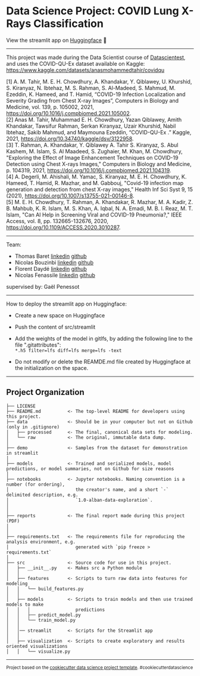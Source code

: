 Data Science Project: COVID Lung X-Rays Classification
==============================

View the streamlit app on [Huggingface](https://huggingface.co/spaces/fdayde/streamlit-dl-radio) 🤗

------------
This project was made during the Data Scientist course of [Datascientest](https://datascientest.com/), and uses the COVID-QU-Ex dataset available on Kaggle: https://www.kaggle.com/datasets/anasmohammedtahir/covidqu


[1] A. M. Tahir, M. E. H. Chowdhury, A. Khandakar, Y. Qiblawey, U. Khurshid, S. Kiranyaz, N. Ibtehaz, M. S. Rahman, S. Al-Madeed, S. Mahmud, M. Ezeddin, K. Hameed, and T. Hamid, “COVID-19 Infection Localization and Severity Grading from Chest X-ray Images”, Computers in Biology and Medicine, vol. 139, p. 105002, 2021, https://doi.org/10.1016/j.compbiomed.2021.105002.  
[2] Anas M. Tahir, Muhammad E. H. Chowdhury, Yazan Qiblawey, Amith Khandakar, Tawsifur Rahman, Serkan Kiranyaz, Uzair Khurshid, Nabil Ibtehaz, Sakib Mahmud, and Maymouna Ezeddin, “COVID-QU-Ex .” Kaggle, 2021, https://doi.org/10.34740/kaggle/dsv/3122958.  
[3] T. Rahman, A. Khandakar, Y. Qiblawey A. Tahir S. Kiranyaz, S. Abul Kashem, M. Islam, S. Al Maadeed, S. Zughaier, M. Khan, M. Chowdhury, "Exploring the Effect of Image Enhancement Techniques on COVID-19 Detection using Chest X-rays Images," Computers in Biology and Medicine, p. 104319, 2021, https://doi.org/10.1016/j.compbiomed.2021.104319.  
[4] A. Degerli, M. Ahishali, M. Yamac, S. Kiranyaz, M. E. H. Chowdhury, K. Hameed, T. Hamid, R. Mazhar, and M. Gabbouj, "Covid-19 infection map generation and detection from chest X-ray images," Health Inf Sci Syst 9, 15 (2021), https://doi.org/10.1007/s13755-021-00146-8.  
[5] M. E. H. Chowdhury, T. Rahman, A. Khandakar, R. Mazhar, M. A. Kadir, Z. B. Mahbub, K. R. Islam, M. S. Khan, A. Iqbal, N. A. Emadi, M. B. I. Reaz, M. T. Islam, "Can AI Help in Screening Viral and COVID-19 Pneumonia?," IEEE Access, vol. 8, pp. 132665-132676, 2020, https://doi.org/10.1109/ACCESS.2020.3010287.

------------
Team: 
- Thomas Baret [linkedin](https://linkedin.com/in/thomas-baret-080050107) [github](https://github.com/tom-b974)
- Nicolas Bouzinbi [linkedin](https://linkedin.com/in/nicolas-bouzinbi-7916481b4) [github](https://github.com/NicolasBouzinbi)
- Florent Daydé [linkedin](https://linkedin.com/in/florent-daydé-16431469) [github](https://github.com/fdayde)
- Nicolas Fenassile [linkedin](https://linkedin.com/in/nicolasfenassile) [github](https://github.com/NicoFena)

supervised by: Gaël Penessot

------------
How to deploy the streamlit app on Huggingface: 

- Create a new space on Huggingface
- Push the content of src/streamlit
- Add the weights of the model in gitlfs, by adding the following line to the file ".gitattributes":  
```*.h5 filter=lfs diff=lfs merge=lfs -text```

- Do not modify or delete the REAMDE.md file created by Huggingface at the initialization on the space.

------------
Project Organization
------------

    ├── LICENSE
    ├── README.md          <- The top-level README for developers using this project.
    ├── data               <- Should be in your computer but not on Github (only in .gitignore)
    │   ├── processed      <- The final, canonical data sets for modeling.
    │   └── raw            <- The original, immutable data dump.
    │
    ├── demo               <- Samples from the dataset for demonstration in streamlit
    │
    ├── models             <- Trained and serialized models, model predictions, or model summaries, not on Github for size reasons
    │
    ├── notebooks          <- Jupyter notebooks. Naming convention is a number (for ordering),
    │                         the creator's name, and a short `-` delimited description, e.g.
    │                         `1.0-alban-data-exploration`.
    │
    │
    ├── reports            <- The final report made during this project (PDF)
    │
    │
    ├── requirements.txt   <- The requirements file for reproducing the analysis environment, e.g.
    │                         generated with `pip freeze > requirements.txt`
    │
    ├── src                <- Source code for use in this project.
    │   ├── __init__.py    <- Makes src a Python module
    │   │
    │   ├── features       <- Scripts to turn raw data into features for modeling
    │   │   └── build_features.py
    │   │
    │   ├── models         <- Scripts to train models and then use trained models to make
    │   │   │                 predictions
    │   │   ├── predict_model.py
    │   │   └── train_model.py
    │   │   
    │   │── streamlit      <- Scripts for the Streamlit app
    │   │
    │   ├── visualization  <- Scripts to create exploratory and results oriented visualizations
    │   │   └── visualize.py

--------

<p><small>Project based on the <a target="_blank" href="https://drivendata.github.io/cookiecutter-data-science/">cookiecutter data science project template</a>. #cookiecutterdatascience</small></p>
